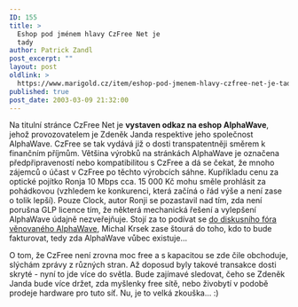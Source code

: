 ```yaml
---
ID: 155
title: >
  Eshop pod jménem hlavy CzFree Net je
  tady
author: Patrick Zandl
post_excerpt: ""
layout: post
oldlink: >
  https://www.marigold.cz/item/eshop-pod-jmenem-hlavy-czfree-net-je-tady
published: true
post_date: 2003-03-09 21:32:00
---
```

<p>
Na titulní stránce CzFree Net je <STRONG>vystaven odkaz na eshop AlphaWave</STRONG>, jehož provozovatelem je Zdeněk Janda respektive jeho společnost AlphaWave. CzFree se tak vydává již o dosti transpatentněji směrem k finančním příjmům. Většina výrobků na stránkách AlphaWave je označena předpřipraveností nebo kompatibilitou s CzFree a dá se čekat, že mnoho zájemců o účast v CzFree po těchto výrobcích sáhne. Kupříkladu cenu za optické pojítko Ronja 10 Mbps cca. 15 000 Kč mohu směle prohlásit za pohádkovou (vzhledem ke konkurenci, která začíná o řád výše a není zase o tolik lepší). Pouze Clock, autor Ronji se pozastavil nad tím, zda není porušna GLP licence tím, že některá mechanická řešení a vylepšení AlphaWave údajně nezveřejňuje. Stojí za to podívat se <A href="http://www.czfree.net/forum/showthread.php?s=&amp;threadid=3064" target=_blank>do diskusního fóra věnovaného AlphaWave</A>, Michal Krsek zase štourá do toho, kdo to bude fakturovat, tedy zda AlphaWave vůbec existuje...</p>

<p>
O tom, že CzFree není zrovna moc free a s kapacitou se zde čile obchoduje, slýchám zprávy z různých stran. Až doposud byly takové transakce dosti skryté - nyní to jde více do světla. Bude zajímavé sledovat, čeho se Zdeněk Janda bude více držet, zda myšlenky free sítě, nebo živobytí v podobě prodeje hardware pro tuto síť. Nu, je to velká zkouška... :)</p>
